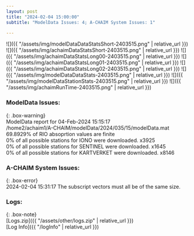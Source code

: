 ```yaml
---
layout: post
title: "2024-02-04 15:00:00"
subtitle: "ModelData Issues: 4; A-CHAIM System Issues: 1"

---
```


![]({{ "/assets/img/modelDataDataStatsShort-2403515.png" | relative_url }})
![]({{ "/assets/img/achaimDataStatsShort-2403515.png" | relative_url }})
![]({{ "/assets/img/achaimDataStatsLong00-2403515.png" | relative_url }})
![]({{ "/assets/img/achaimDataStatsLong01-2403515.png" | relative_url }})
![]({{ "/assets/img/achaimDataStatsLong02-2403515.png" | relative_url }})
![]({{ "/assets/img/modelDataDataStats-2403515.png" | relative_url }})
![]({{ "/assets/img/modelDataStationStats-2403515.png" | relative_url }})
![]({{ "/assets/img/achaimRunTime-2403515.png" | relative_url }})


### ModelData Issues:  
  
{: .box-warning}  
 ModelData report for 04-Feb-2024 15:15:17   
 /home2/achaim1/A-CHAIM/modelData/2024/035/15/modelData.mat   
 69.8929% of RIO absoprtion values are finite   
 0% of all possible stations for IONO were downloaded. x3925   
 0% of all possible stations for SENTINEL were downloaded. x1645   
 0% of all possible stations for KARTVERKET were downloaded. x8146   
  
### A-CHAIM System Issues:  
  
{: .box-error}  
2024-02-04 15:31:17 The subscript vectors must all be of the same size.  

### Logs:  
  
{: .box-note}  
[Logs.zip]({{ "/assets/other/logs.zip" | relative_url }})  
[Log Info]({{ "/logInfo" | relative_url }})  
